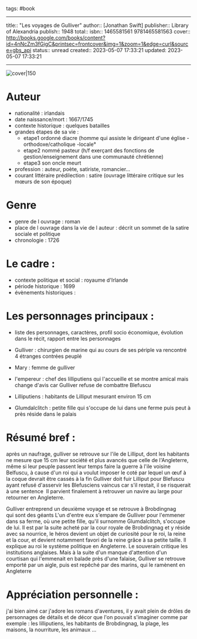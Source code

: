 tags: #book

---

title:: "Les voyages de Gulliver"
author:: [Jonathan Swift]
publisher:: Library of Alexandria
publish:: 1948
total:: 
isbn:: 1465581561 9781465581563
cover:: http://books.google.com/books/content?id=4nNcZm3fGigC&printsec=frontcover&img=1&zoom=1&edge=curl&source=gbs_api
status:: unread
created:: 2023-05-07 17:33:21
updated: 2023-05-07 17:33:21

---

![cover|150](http://books.google.com/books/content?id=4nNcZm3fGigC&printsec=frontcover&img=1&zoom=1&edge=curl&source=gbs_api)

# Auteur

- nationalité : irlandais
- date naissance/mort : 1667/1745
- contexte historique : quelques batailles
- grandes étapes de sa vie : 
	- etape1 ordonné diacre (homme qui assiste le dirigeant d'une église - orthodoxe/catholique -locale°
	- etape2 nommé pasteur (h/f exerçant des fonctions de gestion/enseignement dans une communauté chrétienne)
	- etape3 son oncle meurt
- profession : auteur, poète, satiriste, romancier…
- courant littéraire prédilection : satire (ouvrage littéraire critique sur les mœurs de son époque)

# Genre 
- genre de l ouvrage : roman
- place de l ouvrage dans la vie de l auteur : décrit un sommet de la satire sociale et politique
- chronologie : 1726

# Le cadre :
- contexte politique et social : royaume d'Irlande  
- période historique : 1699
- évènements historiques : 


# Les personnages principaux :

- liste des personnages, caractères, profil socio économique, évolution dans le récit, rapport entre les personnages

- Gulliver : chirurgien de marine qui au cours de ses périple va rencontré 4 étranges contrées peuplé
- Mary : femme de gulliver 
- l'empereur : chef des lilliputiens qui l'accueille et se montre amical mais change d'avis car Gulliver 
 refuse de combattre Blefuscu 
- Lilliputiens : habitants de Lilliput mesurant environ 15 cm
- Glumdalclitch : petite fille qui s'occupe de lui dans une ferme puis peut à près réside dans le palais

# Résumé bref :

après un naufrage, gulliver se retrouve sur l'ile de Lilliput, dont les habitants ne mesure que 15 cm
leur société et plus avancés que celle de l'Angleterre, même si leur peuple passent leur temps faire la guerre à l'ile voisine
Belfuscu, à cause d'un roi qui a voulut imposer le coté par lequel un œuf à la coque devrait être cassés
à la fin Gulliver doit fuir Lilliput pour Blefuscu ayant refusé d'asservir les Blefusciens vaincus car s'il restait, il se risquerait à une sentence  Il parvient finalement à retrouver un navire au large pour retourner en Angleterre.

Gulliver entreprend un deuxième voyage et se retrouve à Brobdingnag qui sont des géants L'un d'entre eux s'empare de Gulliver pour l'emmener dans sa ferme, où une petite fille, qu'il surnomme Glumdalclitch, s'occupe de lui. Il est par la suite acheté par la cour royale de Brobdingnag et y réside avec sa nourrice, le héros devient un objet de curiosité pour le roi, la reine et la cour, et devient notamment favori de la reine grâce à sa petite taille. Il explique au roi le système politique en Angleterre. Le souverain critique les institutions anglaises. Mais à la suite d'un manque d'attention d'un courtisan qui l'emmenait en balade près d'une falaise, Gulliver se retrouve emporté par un aigle, puis est repêché par des marins, qui le ramènent en Angleterre

# Appréciation personnelle :

j'ai bien aimé car j'adore les romans d'aventures, il y avait plein de drôles de personnages de détails et de décor 
que l'on pouvait s'imaginer comme par exemple :
les lilliputiens, les habitants de Brobdingnag, la plage, les maisons, la nourriture, les animaux …